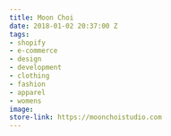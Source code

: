 ```yaml
---
title: Moon Choi
date: 2018-01-02 20:37:00 Z
tags:
- shopify
- e-commerce
- design
- development
- clothing
- fashion
- apparel
- womens
image: 
store-link: https://moonchoistudio.com
---
```


